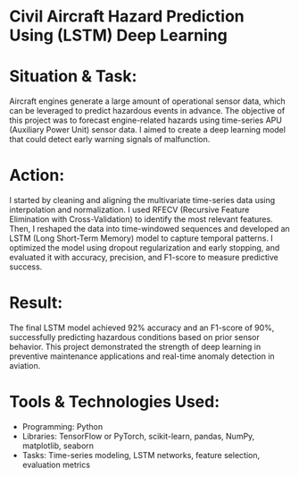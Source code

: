 # Civil Aircraft Hazard Prediction Using (LSTM) Deep Learning
# Situation & Task:
Aircraft engines generate a large amount of operational sensor data, which can be leveraged to predict hazardous events in advance. The objective of this project was to forecast engine-related hazards using time-series APU (Auxiliary Power Unit) sensor data. I aimed to create a deep learning model that could detect early warning signals of malfunction.
# Action:
I started by cleaning and aligning the multivariate time-series data using interpolation and normalization. I used RFECV (Recursive Feature Elimination with Cross-Validation) to identify the most relevant features. Then, I reshaped the data into time-windowed sequences and developed an LSTM (Long Short-Term Memory) model to capture temporal patterns. I optimized the model using dropout regularization and early stopping, and evaluated it with accuracy, precision, and F1-score to measure predictive success.
# Result:
The final LSTM model achieved 92% accuracy and an F1-score of 90%, successfully predicting hazardous conditions based on prior sensor behavior. This project demonstrated the strength of deep learning in preventive maintenance applications and real-time anomaly detection in aviation.
# Tools & Technologies Used:
- Programming: Python
- Libraries: TensorFlow or PyTorch, scikit-learn, pandas, NumPy, matplotlib, seaborn
- Tasks: Time-series modeling, LSTM networks, feature selection, evaluation metrics
